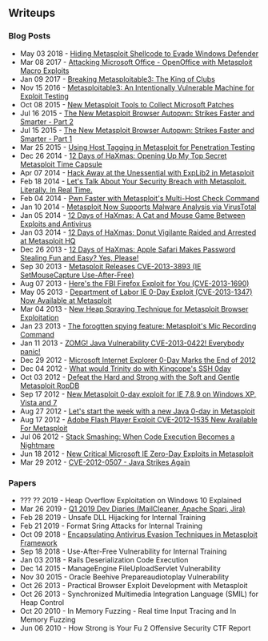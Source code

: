 ## Writeups

### Blog Posts

* May 03 2018 - [Hiding Metasploit Shellcode to Evade Windows Defender](https://blog.rapid7.com/2018/05/03/hiding-metasploit-shellcode-to-evade-windows-defender/)
* Mar 08 2017 - [Attacking Microsoft Office - OpenOffice with Metasploit Macro Exploits](https://blog.rapid7.com/2017/03/08/attacking-microsoft-office-openoffice-with-metasploit-macro-exploits/)
* Jan 09 2017 - [Breaking Metasploitable3: The King of Clubs](https://blog.rapid7.com/2017/01/09/breaking-metasploitable3-the-king-of-clubs/)
* Nov 15 2016 - [Metasploitable3: An Intentionally Vulnerable Machine for Exploit Testing](https://blog.rapid7.com/2016/11/15/test-your-might-with-the-shiny-new-metasploitable3/)
* Oct 08 2015 - [New Metasploit Tools to Collect Microsoft Patches](https://blog.rapid7.com/2015/10/08/new-metasploit-tools-to-collect-microsoft-patches/)
* Jul 16 2015 - [The New Metasploit Browser Autopwn: Strikes Faster and Smarter - Part 2](https://blog.rapid7.com/2015/07/16/the-new-metasploit-browser-autopwn-strikes-faster-and-smarter-part-2/)
* Jul 15 2015 - [The New Metasploit Browser Autopwn: Strikes Faster and Smarter - Part 1](https://blog.rapid7.com/2015/07/15/the-new-metasploit-browser-autopwn-strikes-faster-and-smarter-part-1/)
* Mar 25 2015 - [Using Host Tagging in Metasploit for Penetration Testing](https://blog.rapid7.com/2015/03/25/using-host-tagging-in-metasploit-for-penetration-testing/)
* Dec 26 2014 - [12 Days of HaXmas: Opening Up My Top Secret Metasploit Time Capsule](https://blog.rapid7.com/2014/12/26/12-days-of-haxmas-opening-up-my-top-secret-metasploit-time-capsule/)
* Apr 07 2014 - [Hack Away at the Unessential with ExpLib2 in Metasploit](https://blog.rapid7.com/2014/04/07/hack-away-at-the-unessential-with-explib2-in-metasploit/)
* Feb 18 2014 - [Let's Talk About Your Security Breach with Metasploit. Literally. In Real Time.](https://blog.rapid7.com/2014/02/18/lets-talk-about-your-security-breach-with-metasploit-literally/)
* Feb 04 2014 - [Pwn Faster with Metasploit's Multi-Host Check Command](https://blog.rapid7.com/2014/02/04/pwn-faster-with-metasploits-multi-host-check-command/)
* Jan 10 2014 - [Metasploit Now Supports Malware Analysis via VirusTotal](https://blog.rapid7.com/2014/01/10/metasploit-now-supports-malware-analysis-via-virustotal/)
* Jan 05 2014 - [12 Days of HaXmas: A Cat and Mouse Game Between Exploits and Antivirus](https://blog.rapid7.com/2014/01/05/a-cat-and-mouse-game-between-exploits-and-antivirus/)
* Jan 03 2014 - [12 Days of HaXmas: Donut Vigilante Raided and Arrested at Metasploit HQ](https://blog.rapid7.com/2014/01/03/donut-vigilante-raided-and-arrested-at-metasploit/)
* Dec 26 2013 - [12 Days of HaXmas: Apple Safari Makes Password Stealing Fun and Easy? Yes, Please!](https://blog.rapid7.com/2013/12/26/apple-safari-makes-password-stealing-fun-and-easy-yes-please/)
* Sep 30 2013 - [Metasploit Releases CVE-2013-3893 (IE SetMouseCapture Use-After-Free)](https://blog.rapid7.com/2013/09/30/metasploit-releases-cve-2013-3893-ie-setmousecapture-use-after-free/)
* Aug 07 2013 - [Here's the FBI Firefox Exploit for You (CVE-2013-1690)](https://blog.rapid7.com/2013/08/07/heres-that-fbi-firefox-exploit-for-you-cve-2013-1690/)
* May 05 2013 - [Department of Labor IE 0-Day Exploit (CVE-2013-1347) Now Available at Metasploit](https://blog.rapid7.com/2013/05/05/department-of-labor-ie-0day-now-available-at-metasploit/)
* Mar 04 2013 - [New Heap Spraying Technique for Metasploit Browser Exploitation](https://blog.rapid7.com/2013/03/04/new-heap-spray-technique-for-metasploit-browser-exploitation/)
* Jan 23 2013 - [The forogtten spying feature: Metasploit's Mic Recording Command](https://blog.rapid7.com/2013/01/23/the-forgotten-spying-feature-metasploits-mic-recording-command/)
* Jan 11 2013 - [ZOMG! Java Vulnerability CVE-2013-0422! Everybody panic!](https://blog.rapid7.com/2013/01/11/omg-java-everybody-panic/)
* Dec 29 2012 - [Microsoft Internet Explorer 0-Day Marks the End of 2012](https://blog.rapid7.com/2012/12/29/microsoft-internet-explorer-0-day-marks-the-end-of-2012/)
* Dec 04 2012 - [What would Trinity do with Kingcope's SSH 0day](https://blog.rapid7.com/2012/12/04/what-would-trinity-do-with-kingcopes-ssh-0day/)
* Oct 03 2012 - [Defeat the Hard and Strong with the Soft and Gentle Metasploit RopDB](https://blog.rapid7.com/2012/10/03/defeat-the-hard-and-strong-with-the-soft-and-gentle-metasploit-ropdb/)
* Sep 17 2012 - [New Metasploit 0-day exploit for IE 7,8,9 on Windows XP, Vista and 7](https://blog.rapid7.com/2012/09/17/lets-start-the-week-with-a-new-internet-explorer-0-day-in-metasploit/)
* Aug 27 2012 - [Let's start the week with a new Java 0-day in Metasploit](https://blog.rapid7.com/2012/08/27/lets-start-the-week-with-a-new-java-0day/)
* Aug 17 2012 - [Adobe Flash Player Exploit CVE-2012-1535 New Available For Metasploit](https://blog.rapid7.com/2012/08/17/adobe-flash-player-exploit-cve-2012-1535-now-available-for-metasploit/)
* Jul 06 2012 - [Stack Smashing: When Code Execution Becomes a Nightmare](https://blog.rapid7.com/2012/07/06/stack-smashing-when-code-execution-becomes-a-nightmare/)
* Jun 18 2012 - [New Critical Microsoft IE Zero-Day Exploits in Metasploit](https://blog.rapid7.com/2012/06/18/metasploit-exploits-critical-microsoft-vulnerabilities/)
* Mar 29 2012 - [CVE-2012-0507 - Java Strikes Again](https://blog.rapid7.com/2012/03/29/cve-2012-0507-java-strikes-again/)


### Papers

* ??? ?? 2019 - Heap Overflow Exploitation on Windows 10 Explained
* Mar 26 2019 - [Q1 2019 Dev Diaries (MailCleaner, Apache Spari, Jira)](https://www.rapid7.com/research/report/metasploit-development-diaries-q1-2019/)
* Feb 28 2019 - Unsafe DLL Hijacking for Internal Training
* Feb 21 2019 - Format Sring Attacks for Internal Training
* Oct 09 2018 - [Encapsulating Antivirus Evasion Techniques in Metasploit Framework](https://www.rapid7.com/globalassets/_pdfs/whitepaperguide/rapid7-whitepaper-metasploit-framework-encapsulating-av-techniques.pdf)
* Sep 18 2018 - Use-After-Free Vulnerability for Internal Training
* Jan 03 2018 - Rails Deserialization Code Execution
* Dec 14 2015 - ManageEngine FileUploadServlet Vulnerability
* Nov 30 2015 - Oracle Beehive Prepareaudiotoplay Vulnerability
* Oct 26 2013 - Practical Browser Exploit Development with Metasploit
* Oct 26 2013 - Synchronized Multimedia Integration Language (SMIL) for Heap Control
* Oct 20 2010 - In Memory Fuzzing - Real time Input Tracing and In Memory Fuzzing
* Jun 06 2010 - How Strong is Your Fu 2 Offensive Security CTF Report